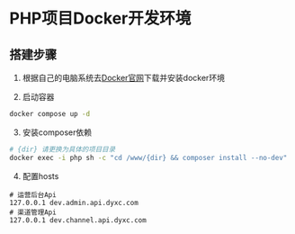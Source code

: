 # PHP项目Docker开发环境

## 搭建步骤

1. 根据自己的电脑系统去[Docker官网](https://www.docker.com)下载并安装docker环境

2. 启动容器
```bash
docker compose up -d
```

3. 安装composer依赖
```bash
# {dir} 请更换为具体的项目目录
docker exec -i php sh -c "cd /www/{dir} && composer install --no-dev"
```

4. 配置hosts
```text
# 运营后台Api
127.0.0.1 dev.admin.api.dyxc.com
# 渠道管理Api
127.0.0.1 dev.channel.api.dyxc.com
```
